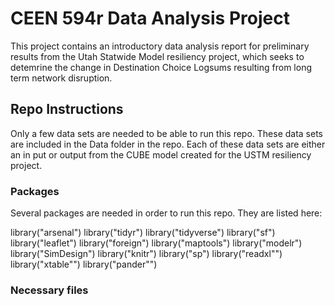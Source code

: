 # CEEN 594r Data Analysis Project

This project contains an introductory data analysis report for preliminary results from the Utah Statwide Model resiliency project, which seeks to detemrine the change in Destination Choice Logsums resulting from long term network disruption. 

## Repo Instructions
Only a few data sets are needed to be able to run this repo. These data sets are included in the Data folder in the repo. Each of these data sets are either an in put or output from the CUBE model created for the USTM resiliency project. 

### Packages
Several packages are needed in order to run this repo. They are listed here:

library("arsenal")
library("tidyr")
library("tidyverse")
library("sf")
library("leaflet")
library("foreign")
library("maptools")
library("modelr")
library("SimDesign")
library("knitr")
library("sp")
library("readxl"")
library("xtable"")
library("pander"")

### Necessary files

